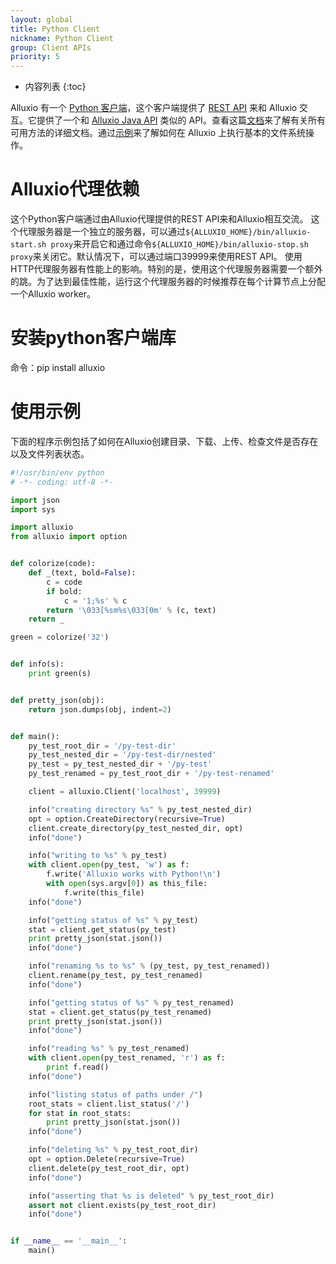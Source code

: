 ```yaml
---
layout: global
title: Python Client
nickname: Python Client
group: Client APIs
priority: 5
---
```


* 内容列表
{:toc}

Alluxio 有一个 [Python 客户端](https://github.com/Alluxio/alluxio-py)，这个客户端提供了 [REST API](Clients-Rest.html) 来和 Alluxio 交互。它提供了一个和 [Alluxio Java API](Clients-Alluxio-Java.html) 类似的 API。查看这篇[文档](http://alluxio-py.readthedocs.io)来了解有关所有可用方法的详细文档。通过[示例](https://github.com/Alluxio/alluxio-py/blob/master/example.py)来了解如何在 Alluxio 上执行基本的文件系统操作。

# Alluxio代理依赖
这个Python客户端通过由Alluxio代理提供的REST API来和Alluxio相互交流。
这个代理服务器是一个独立的服务器，可以通过`${ALLUXIO_HOME}/bin/alluxio-start.sh proxy`来开启它和通过命令`${ALLUXIO_HOME}/bin/alluxio-stop.sh proxy`来关闭它。默认情况下，可以通过端口39999来使用REST API。
使用HTTP代理服务器有性能上的影响。特别的是，使用这个代理服务器需要一个额外的跳。为了达到最佳性能，运行这个代理服务器的时候推荐在每个计算节点上分配一个Alluxio worker。

# 安装python客户端库
命令：pip install alluxio

# 使用示例
下面的程序示例包括了如何在Alluxio创建目录、下载、上传、检查文件是否存在以及文件列表状态。

```python
#!/usr/bin/env python
# -*- coding: utf-8 -*-

import json
import sys

import alluxio
from alluxio import option


def colorize(code):
    def _(text, bold=False):
        c = code
        if bold:
            c = '1;%s' % c
        return '\033[%sm%s\033[0m' % (c, text)
    return _

green = colorize('32')


def info(s):
    print green(s)


def pretty_json(obj):
    return json.dumps(obj, indent=2)


def main():
    py_test_root_dir = '/py-test-dir'
    py_test_nested_dir = '/py-test-dir/nested'
    py_test = py_test_nested_dir + '/py-test'
    py_test_renamed = py_test_root_dir + '/py-test-renamed'

    client = alluxio.Client('localhost', 39999)

    info("creating directory %s" % py_test_nested_dir)
    opt = option.CreateDirectory(recursive=True)
    client.create_directory(py_test_nested_dir, opt)
    info("done")

    info("writing to %s" % py_test)
    with client.open(py_test, 'w') as f:
        f.write('Alluxio works with Python!\n')
        with open(sys.argv[0]) as this_file:
            f.write(this_file)
    info("done")

    info("getting status of %s" % py_test)
    stat = client.get_status(py_test)
    print pretty_json(stat.json())
    info("done")

    info("renaming %s to %s" % (py_test, py_test_renamed))
    client.rename(py_test, py_test_renamed)
    info("done")

    info("getting status of %s" % py_test_renamed)
    stat = client.get_status(py_test_renamed)
    print pretty_json(stat.json())
    info("done")

    info("reading %s" % py_test_renamed)
    with client.open(py_test_renamed, 'r') as f:
        print f.read()
    info("done")

    info("listing status of paths under /")
    root_stats = client.list_status('/')
    for stat in root_stats:
        print pretty_json(stat.json())
    info("done")

    info("deleting %s" % py_test_root_dir)
    opt = option.Delete(recursive=True)
    client.delete(py_test_root_dir, opt)
    info("done")

    info("asserting that %s is deleted" % py_test_root_dir)
    assert not client.exists(py_test_root_dir)
    info("done")


if __name__ == '__main__':
    main()

```
